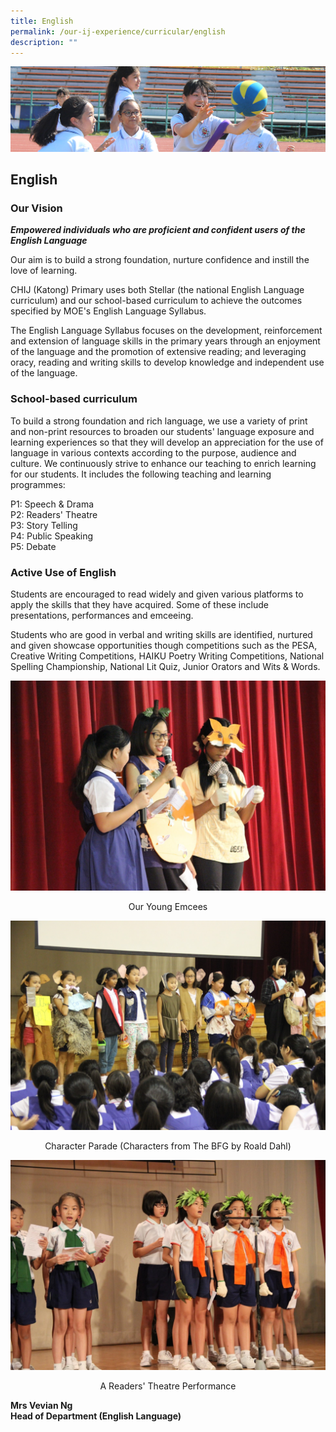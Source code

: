```yaml
---
title: English
permalink: /our-ij-experience/curricular/english
description: ""
---
```

![](/images/subpage.jpg)

## English

### Our Vision


**_Empowered individuals who are proficient and confident users of the English Language_**

  

Our aim is to build a strong foundation, nurture confidence and instill the love of learning.

  

CHIJ (Katong) Primary uses both Stellar (the national English Language curriculum) and our school-based curriculum to achieve the outcomes specified by MOE's English Language Syllabus.

  

The English Language Syllabus focuses on the development, reinforcement and extension of language skills in the primary years through an enjoyment of the language and the promotion of extensive reading; and leveraging oracy, reading and writing skills to develop knowledge and independent use of the language.

### School-based curriculum

To build a strong foundation and rich language, we use a variety of print and non-print resources to broaden our students' language exposure and learning experiences so that they will develop an appreciation for the use of language in various contexts according to the purpose, audience and culture. We continuously strive to enhance our teaching to enrich learning for our students. It includes the following teaching and learning programmes:

  

P1: Speech & Drama<br>
P2: Readers' Theatre<br>
P3: Story Telling<br>
P4: Public Speaking<br>
P5: Debate

### Active Use of English


Students are encouraged to read widely and given various platforms to apply the skills that they have acquired. Some of these include presentations, performances and emceeing.

  

Students who are good in verbal and writing skills are identified, nurtured and given showcase opportunities though competitions such as the PESA, Creative Writing Competitions, HAIKU Poetry Writing Competitions, National Spelling Championship, National Lit Quiz, Junior Orators and Wits & Words.


![](/images/Curricular/English_1.jpg)

<center> Our Young Emcees</center>

![](/images/Curricular/English_2.jpg)

<center>Character Parade (Characters from The BFG by Roald Dahl)</center>

![](/images/Curricular/English_3.jpg)

<center>A Readers' Theatre Performance</center>

**Mrs Vevian Ng**<br>
**Head of Department (English Language)**
